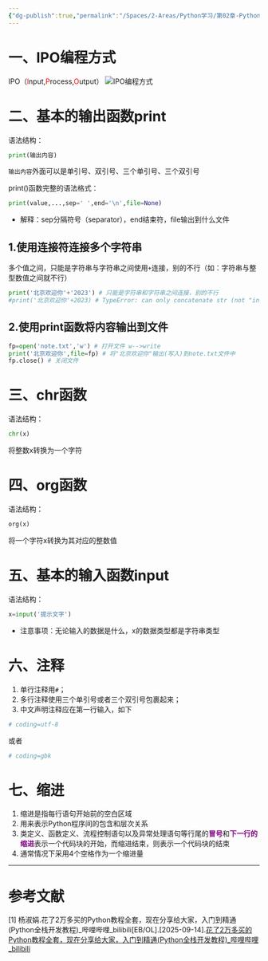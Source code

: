 ```yaml
---
{"dg-publish":true,"permalink":"/Spaces/2-Areas/Python学习/第02章-Python编程基础/"}
---
```


# 一、IPO编程方式
IPO（<font color="red">l</font>nput,<font color="red">P</font>rocess,<font color="red">O</font>utput）
![IPO编程方式](/img/user/Extras/Media/IPO编程方式.png)
# 二、基本的输出函数print
语法结构：  
```python
print(输出内容)
```
`输出内容`外面可以是单引号、双引号、三个单引号、三个双引号

print()函数完整的语法格式：  
```python
print(value,...,sep=' ',end='\n',file=None)
```
-  解释：sep分隔符号（separator），end结束符，file输出到什么文件
## 1.使用连接符连接多个字符串
多个值之间，只能是字符串与字符串之间使用`+`连接，别的不行（如：字符串与整型数值之间就不行）
```python
print('北京欢迎你'+'2023') # 只能是字符串和字符串之间连接，别的不行  
#print('北京欢迎你'+2023) # TypeError: can only concatenate str (not "int") to str
```
## 2.使用print函数将内容输出到文件
```python
fp=open('note.txt','w') # 打开文件 w-->write
print('北京欢迎你',file=fp) # 将"北京欢迎你"输出(写入)到note.txt文件中  
fp.close() # 关闭文件
```
# 三、chr函数
语法结构：
```python
chr(x)
```
将整数x转换为一个字符
# 四、org函数
语法结构：
```python
org(x)
```
将一个字符x转换为其对应的整数值
# 五、基本的输入函数input
语法结构：  
```python
x=input('提示文字')
```
- 注意事项：无论输入的数据是什么，x的数据类型都是字符串类型
# 六、注释
1. 单行注释用`#`；
2. 多行注释使用三个单引号或者三个双引号包裹起来；
3. 中文声明注释应在第一行输入，如下
```python
# coding=utf-8
```
或者
```python
# coding=gbk
```
# 七、缩进
1. 缩进是指每行语句开始前的空白区域
2. 用来表示Python程序间的包含和层次关系
3. 类定义、函数定义、流程控制语句以及异常处理语句等行尾的<font color="purple">**冒号**</font>和<font color="purple">**下一行的缩进**</font>表示一个代码块的开始，而缩进结束，则表示一个代码块的结束
4. 通常情况下采用4个空格作为一个缩进量
***
# 参考文献
[1] 杨淑娟.花了2万多买的Python教程全套，现在分享给大家，入门到精通(Python全栈开发教程)\_哔哩哔哩\_bilibili\[EB/OL\].\[2025-09-14\].[花了2万多买的Python教程全套，现在分享给大家，入门到精通(Python全栈开发教程)_哔哩哔哩_bilibili](https://www.bilibili.com/video/BV1wD4y1o7AS/)